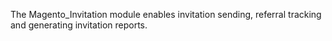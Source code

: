 The Magento_Invitation module enables invitation sending, referral tracking and generating invitation reports.
